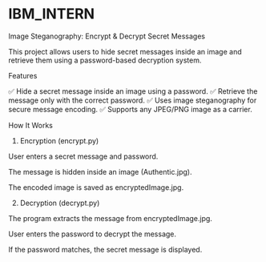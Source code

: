 # IBM_INTERN

Image Steganography: Encrypt & Decrypt Secret Messages

This project allows users to hide secret messages inside an image and retrieve them using a password-based decryption system.

Features

✅ Hide a secret message inside an image using a password.
✅ Retrieve the message only with the correct password.
✅ Uses image steganography for secure message encoding.
✅ Supports any JPEG/PNG image as a carrier.

How It Works


1. Encryption (encrypt.py)

User enters a secret message and password.

The message is hidden inside an image (Authentic.jpg).

The encoded image is saved as encryptedImage.jpg.



2. Decryption (decrypt.py)

The program extracts the message from encryptedImage.jpg.

User enters the password to decrypt the message.

If the password matches, the secret message is displayed.




